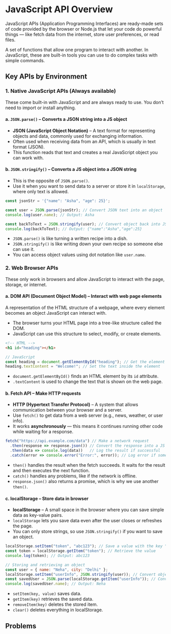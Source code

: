 # JavaScript API Overview

JavaScript APIs (Application Programming Interfaces) are ready-made sets of code provided by the browser or Node.js that let your code do powerful things — like fetch data from the internet, store user preferences, or read files.

A set of functions that allow one program to interact with another. In JavaScript, these are built-in tools you can use to do complex tasks with simple commands.

## Key APIs by Environment

### 1. **Native JavaScript APIs** (Always available)

These come built-in with JavaScript and are always ready to use. You don’t need to import or install anything.

#### a. `JSON.parse()` – Converts a JSON string into a JS object

* **JSON (JavaScript Object Notation)** – A text format for representing objects and data, commonly used for exchanging information.
* Often used when receiving data from an API, which is usually in text format (JSON).
* This function reads that text and creates a real JavaScript object you can work with.

#### b. `JSON.stringify()` – Converts a JS object into a JSON string

* This is the opposite of `JSON.parse()`.
* Use it when you want to send data to a server or store it in `localStorage`, where only text is allowed.

```js
const jsonStr = '{"name": "Asha", "age": 25}';

const user = JSON.parse(jsonStr); // Convert JSON text into an object
console.log(user.name); // Output: Asha

const backToText = JSON.stringify(user); // Convert object back into JSON string
console.log(backToText); // Output: {"name":"Asha","age":25}
```

* `JSON.parse()` is like turning a written recipe into a dish.
* `JSON.stringify()` is like writing down your own recipe so someone else can use it.
* You can access object values using dot notation like `user.name`.

### 2. **Web Browser APIs**

These only work in browsers and allow JavaScript to interact with the page, storage, or internet.

#### a. **DOM API (Document Object Model)** – Interact with web page elements

A representation of the HTML structure of a webpage, where every element becomes an object JavaScript can interact with.

* The browser turns your HTML page into a tree-like structure called the DOM.
* JavaScript can use this structure to select, modify, or create elements.

```html
<!-- HTML -->
<h1 id="heading"></h1>
```

```js
// JavaScript
const heading = document.getElementById("heading"); // Get the element by its ID
heading.textContent = "Welcome!"; // Set the text inside the element
```

* `document.getElementById()` finds an HTML element by its `id` attribute.
* `.textContent` is used to change the text that is shown on the web page.

#### b. **Fetch API** – Make HTTP requests

* **HTTP (Hypertext Transfer Protocol)** – A system that allows communication between your browser and a server.
* Use `fetch()` to get data from a web server (e.g., news, weather, or user info).
* It works **asynchronously** — this means it continues running other code while waiting for a response.

```js
fetch("https://api.example.com/data") // Make a network request
  .then(response => response.json()) // Convert the response into a JS object
  .then(data => console.log(data))   // Log the result if successful
  .catch(error => console.error("Error:", error)); // Log error if something goes wrong
```

* `then()` handles the result when the fetch succeeds. It waits for the result and then executes the next function.
* `catch()` handles any problems, like if the network is offline.
* `response.json()` also returns a promise, which is why we use another `then()`.

#### c. **localStorage** – Store data in browser

* **localStorage** – A small space in the browser where you can save simple data as key-value pairs.
* `localStorage` lets you save data even after the user closes or refreshes the page.
* You can only store strings, so use `JSON.stringify()` if you want to save an object.

```js
localStorage.setItem("token", "abc123"); // Save a value with the key "token"
const token = localStorage.getItem("token"); // Retrieve the value
console.log(token); // Output: abc123

// Storing and retrieving an object
const user = { name: "Neha", city: "Delhi" };
localStorage.setItem("userInfo", JSON.stringify(user)); // Convert object to string before saving
const savedUser = JSON.parse(localStorage.getItem("userInfo")); // Convert back to object when retrieving
console.log(savedUser.name); // Output: Neha
```

* `setItem(key, value)` saves data.
* `getItem(key)` retrieves the saved data.
* `removeItem(key)` deletes the stored item.
* `clear()` deletes everything in localStorage.

## Problems
